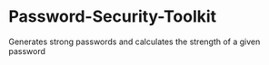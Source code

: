 # Password-Security-Toolkit
Generates strong passwords and calculates the strength of a given password
